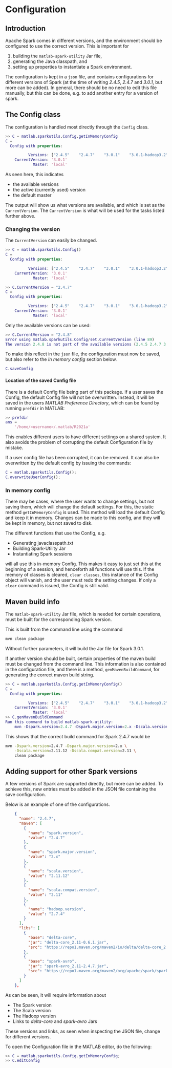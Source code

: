 # Configuration

## Introduction
Apache Spark comes in different versions, and the environment should be
configured to use the correct version. This is important for

1. building the `matlab-spark-utility` Jar file,
2. generating the Java classpath, and
3. setting up properties to instantiate a Spark environment.

The configuration is kept in a `json` file, and contains configurations for
different versions of Spark (at the time of writing *2.4.5*, *2.4.7* and *3.0.1*, but
more can be added). In general, there should be no need to edit this file
manually, but this can be done, e.g. to add another entry for a version of spark.

## The Config class

The configuration is handled most directly through the `Config` class.

```matlab
>> C = matlab.sparkutils.Config.getInMemoryConfig
C = 
  Config with properties:

          Versions: ["2.4.5"    "2.4.7"    "3.0.1"    "3.0.1-hadoop3.2"]
    CurrentVersion: '3.0.1'
            Master: 'local'
```

As seen here, this indicates
* the available versions
* the active (currently used) version
* the default master

The output will show us what versions are available, and which is set
as the `CurrentVersion`. The `CurrentVersion` is what will be used for the tasks
listed further above.

### Changing the version
The `CurrentVersion` can easily be changed.

```matlab
>> C = matlab.sparkutils.Config()
C = 
  Config with properties:

          Versions: ["2.4.5"    "2.4.7"    "3.0.1"    "3.0.1-hadoop3.2"]
    CurrentVersion: '3.0.1'
            Master: 'local'

>> C.CurrentVersion = "2.4.7"
C = 
  Config with properties:

          Versions: ["2.4.5"    "2.4.7"    "3.0.1"    "3.0.1-hadoop3.2"]
    CurrentVersion: '3.0.1'
            Master: 'local'
```

Only the available versions can be used:
```matlab
>> C.CurrentVersion = "2.4.8"
Error using matlab.sparkutils.Config/set.CurrentVersion (line 89)
The version 2.4.8 is not part of the available versions (2.4.5 2.4.7 3.0.1 3.0.1-hadoop3.2) 
```
To make this reflect in the `json` file, the configuration must now be saved, but also refer to
the *In memory config* section below.

```matlab
C.saveConfig
```

#### Location of the saved Config file
There is a default Config file being part of this package. If a user saves the Config,
the default Config file will not be overwritten. Instead, it will be saved in the users
*MATLAB Preference Directory*, which can be found by running `prefdir` in MATLAB:

```matlab
>> prefdir
ans =
    '/home/<username>/.matlab/R2021a'
```
This enables different users to have different settings on a shared system.
It also avoids the problem of corrupting the default Configuration file by mistake.

If a user config file has been corrupted, it can be removed. It can also be overwritten
by the default config by issuing the commands:
```matlab
C = matlab.sparkutils.Config();
C.overwriteUserConfig();
```

### In memory config
There may be cases, where the user wants to change settings, but not saving them, which will
change the default settings. For this, the static method `getInMemoryConfig` is used.
This method will load the default Config and keep it in memory. Changes can be made to this config,
and they will be kept in memory, but not saved to disk.

The different functions that use the Config, e.g. 
* Generating javaclasspath.txt
* Building Spark-Utility Jar
* Instantiating Spark sessions

will all use this in-memory Config. This makes it easy to just set this at the beginning of a session,
and henceforth all functions will use this. If the memory of classes is cleared, `clear classes`,
this instance of the Config object will vanish, and the user must redo the setting changes. If only
a `clear` command is issued, the Config is still valid.

## Maven build info
The `matlab-spark-utility` Jar file, which is needed for certain operations,
must be built for the corresponding Spark version.

This is built from the command line using the command
```bash
mvn clean package
```

Without further parameters, it will build the Jar file for Spark 3.0.1.

If another version should be built, certain properties of the maven build
must be changed from the command line. This information is also contained in
the configuration file, and there is a method, `genMavenBuildCommand`,
for generating the correct maven build string.

```matlab
>> C = matlab.sparkutils.Config.getInMemoryConfig()
C = 
  Config with properties:

          Versions: ["2.4.5"    "2.4.7"    "3.0.1"    "3.0.1-hadoop3.2"]
    CurrentVersion: '3.0.1'
            Master: 'local'
>> C.genMavenBuildCommand
Run this command to build matlab-spark-utility:
	mvn -Dspark.version=2.4.7 -Dspark.major.version=2.x -Dscala.version=2.11.12 -Dscala.compat.version=2.11 clean package
```

This shows that the correct build command for Spark 2.4.7 would be
```bash
mvn -Dspark.version=2.4.7 -Dspark.major.version=2.x \
    -Dscala.version=2.11.12 -Dscala.compat.version=2.11 \
    clean package
```

## Adding support for other Spark versions
A few versions of Spark are supported directly, but more can be added.
To achieve this, new entries must be added in the JSON file containing
the save configuration.

Below is an example of one of the configurations.
```json
    {
      "name": "2.4.7",
      "maven": [
        {
          "name": "spark.version",
          "value": "2.4.7"
        },
        {
          "name": "spark.major.version",
          "value": "2.x"
        },
        {
          "name": "scala.version",
          "value": "2.11.12"
        },
        {
          "name": "scala.compat.version",
          "value": "2.11"
        },
        {
          "name": "hadoop.version",
          "value": "2.7.4"
        }
      ],
      "libs": [
        {
          "base": "delta-core",
          "jar": "delta-core_2.11-0.6.1.jar",
          "src": "https://repo1.maven.org/maven2/io/delta/delta-core_2.11/0.6.1/delta-core_2.11-0.6.1.jar"
        },
        {
          "base": "spark-avro",
          "jar": "spark-avro_2.11-2.4.7.jar",
          "src": "https://repo1.maven.org/maven2/org/apache/spark/spark-avro_2.11/2.4.7/spark-avro_2.11-2.4.7.jar"
        }
      ]
    },
```

As can be seen, it will require information about 
* The Spark version
* The Scala version
* The Hadoop version
* Links to *delta-core* and *spark-avro* Jars

These versions and links, as seen when inspecting the JSON file, change for different
versions.

To open the Configuration file in the MATLAB editor, do the following:
```matlab
>> C = matlab.sparkutils.Config.getInMemoryConfig;
>> C.editConfig
```

[//]: #  (Copyright 2021 The MathWorks, Inc.)

